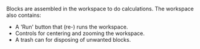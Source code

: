 Blocks are assembled in the workspace to do calculations.
The workspace also contains:

-   A 'Run' button that (re-) runs the workspace.
-   Controls for centering and zooming the workspace.
-   A trash can for disposing of unwanted blocks.
